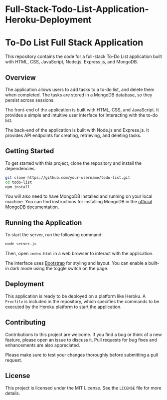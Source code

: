 # Full-Stack-Todo-List-Application-Heroku-Deployment
# To-Do List Full Stack Application

This repository contains the code for a full-stack To-Do List application built with HTML, CSS, JavaScript, Node.js, Express.js, and MongoDB.

## Overview

The application allows users to add tasks to a to-do list, and delete them when completed. The tasks are stored in a MongoDB database, so they persist across sessions.

The front-end of the application is built with HTML, CSS, and JavaScript. It provides a simple and intuitive user interface for interacting with the to-do list.

The back-end of the application is built with Node.js and Express.js. It provides API endpoints for creating, retrieving, and deleting tasks.

## Getting Started

To get started with this project, clone the repository and install the dependencies.

```bash
git clone https://github.com/your-username/todo-list.git
cd todo-list
npm install
```

You will also need to have MongoDB installed and running on your local machine. You can find instructions for installing MongoDB in the [official MongoDB documentation](https://docs.mongodb.com/manual/installation/).

## Running the Application

To start the server, run the following command:

```bash
node server.js
```

Then, open `index.html` in a web browser to interact with the application.

The interface uses [Bootstrap](https://getbootstrap.com/) for styling and layout.
You can enable a built-in dark mode using the toggle switch on the page.

## Deployment

This application is ready to be deployed on a platform like Heroku. A `Procfile` is included in the repository, which specifies the commands to be executed by the Heroku platform to start the application.

## Contributing

Contributions to this project are welcome. If you find a bug or think of a new feature, please open an issue to discuss it. Pull requests for bug fixes and enhancements are also appreciated.

Please make sure to test your changes thoroughly before submitting a pull request.

## License

This project is licensed under the MIT License. See the `LICENSE` file for more details.
